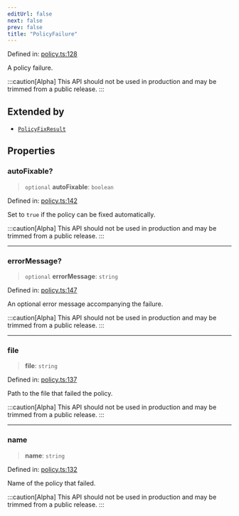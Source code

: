 ```yaml
---
editUrl: false
next: false
prev: false
title: "PolicyFailure"
---
```


Defined in: [policy.ts:128](https://github.com/tylerbutler/tools-monorepo/blob/main/packages/repopo/src/policy.ts#L128)

A policy failure.

:::caution[Alpha]
This API should not be used in production and may be trimmed from a public release.
:::

## Extended by

- [`PolicyFixResult`](/api/interfaces/policyfixresult/)

## Properties

### autoFixable?

> `optional` **autoFixable**: `boolean`

Defined in: [policy.ts:142](https://github.com/tylerbutler/tools-monorepo/blob/main/packages/repopo/src/policy.ts#L142)

Set to `true` if the policy can be fixed automatically.

:::caution[Alpha]
This API should not be used in production and may be trimmed from a public release.
:::

***

### errorMessage?

> `optional` **errorMessage**: `string`

Defined in: [policy.ts:147](https://github.com/tylerbutler/tools-monorepo/blob/main/packages/repopo/src/policy.ts#L147)

An optional error message accompanying the failure.

:::caution[Alpha]
This API should not be used in production and may be trimmed from a public release.
:::

***

### file

> **file**: `string`

Defined in: [policy.ts:137](https://github.com/tylerbutler/tools-monorepo/blob/main/packages/repopo/src/policy.ts#L137)

Path to the file that failed the policy.

:::caution[Alpha]
This API should not be used in production and may be trimmed from a public release.
:::

***

### name

> **name**: `string`

Defined in: [policy.ts:132](https://github.com/tylerbutler/tools-monorepo/blob/main/packages/repopo/src/policy.ts#L132)

Name of the policy that failed.

:::caution[Alpha]
This API should not be used in production and may be trimmed from a public release.
:::
